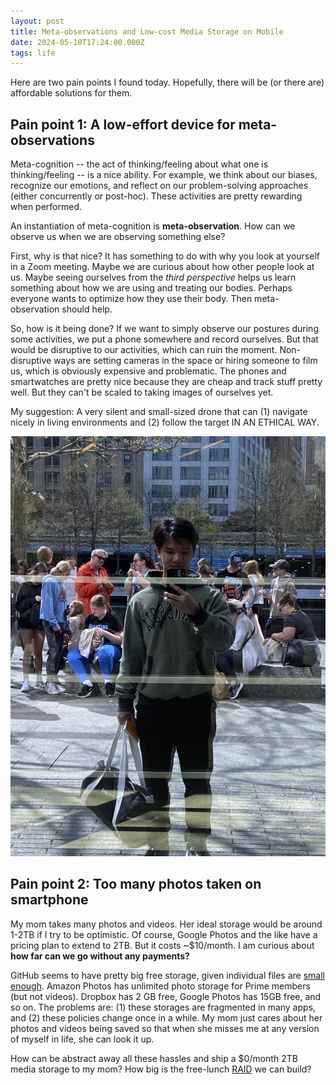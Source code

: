 ```yaml
---
layout: post
title: Meta-observations and Low-cost Media Storage on Mobile
date: 2024-05-10T17:24:00.000Z
tags: life
---
```

Here are two pain points I found today. Hopefully, there will be (or there are) affordable solutions for them.

## Pain point 1: A low-effort device for meta-observations

Meta-cognition -- the act of thinking/feeling about what one is thinking/feeling -- is a nice ability. For example, we think about our biases, recognize our emotions, and reflect on our problem-solving approaches (either concurrently or post-hoc). These activities are pretty rewarding when performed.

An instantiation of meta-cognition is **meta-observation**. How can we observe us when we are observing something else?

First, why is that nice? It has something to do with why you look at yourself in a Zoom meeting. Maybe we are curious about how other people look at us. Maybe seeing ourselves from the *third perspective* helps us learn something about how we are using and treating our bodies. Perhaps everyone wants to optimize how they use their body. Then meta-observation should help.

So, how is it being done? If we want to simply observe our postures during some activities, we put a phone somewhere and record ourselves. But that would be disruptive to our activities, which can ruin the moment. Non-disruptive ways are setting cameras in the space or hiring someone to film us, which is obviously expensive and problematic. The phones and smartwatches are pretty nice because they are cheap and track stuff pretty well. But they can't be scaled to taking images of ourselves yet. 

My suggestion: A very silent and small-sized drone that can (1) navigate nicely in living environments and (2) follow the target IN AN ETHICAL WAY.

![](/assets/uploads/2024-04-20_14-47-40_916.jpeg "In the moment, or not in the moment?")

## Pain point 2: Too many photos taken on smartphone

My mom takes many photos and videos. Her ideal storage would be around 1-2TB if I try to be optimistic. Of course, Google Photos and the like have a pricing plan to extend to 2TB. But it costs ~$10/month. I am curious about **how far can we go without any payments?** 

GitHub seems to have pretty big free storage, given individual files are [small enough](https://docs.github.com/en/repositories/working-with-files/managing-large-files/about-git-large-file-storage). Amazon Photos has unlimited photo storage for Prime members (but not videos). Dropbox has 2 GB free, Google Photos has 15GB free, and so on. The problems are: (1) these storages are fragmented in many apps, and (2) these policies change once in a while. My mom just cares about her photos and videos being saved so that when she misses me at any version of myself in life, she can look it up. 

How can be abstract away all these hassles and ship a $0/month 2TB media storage to my mom? How big is the free-lunch [RAID](https://en.wikipedia.org/wiki/RAID) we can build?
